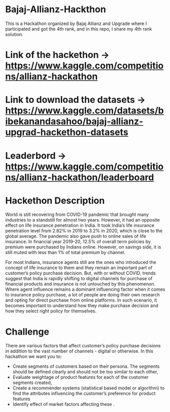 # Bajaj-Allianz-Hackthon
This is a Hackathon organized by Bajaj Allianz and Upgrade where I participated and got the 4th rank, and in this repo, I share my 4th rank solution. 

# Link of the hackethon  -> https://www.kaggle.com/competitions/allianz-hackathon
# Link to download the datasets -> https://www.kaggle.com/datasets/bibekanandasahoo/bajaj-allianz-upgrad-hackethon-datasets
# Leaderbord -> https://www.kaggle.com/competitions/allianz-hackathon/leaderboard
# Hackethon Description 
World is still recovering from COVID-19 pandemic that brought many industries to a standstill for almost two years. However, it had an opposite effect on life insurance penetration in India. It took India’s life insurance penetration level from 2.82% in 2019 to 3.2% in 2020, which is close to the global average. The pandemic also gave push to online sales of life insurance. In financial year 2019-20, 12.5% of overall term policies by premium were purchased by Indians online. However, on savings side, it is still muted with less than 1% of total premium by channel.

For most Indians, insurance agents still are the ones who introduced the concept of life insurance to them and they remain an important part of customer’s policy purchase decision. But, with or without COVID, trends suggest that India is rapidly shifting to digital channels for purchase of financial products and insurance is not untouched by this phenomenon. Where agent influence remains a dominant influencing factor when it comes to insurance policy purchase, a lot of people are doing their own research and opting for direct purchase from online platforms. In such scenario, it becomes important to understand how they make purchase decision and how they select right policy for themselves.

# Challenge 
There are various factors that affect customer’s policy purchase decisions in addition to the vast number of channels - digital or otherwise. In this hackathon we want you to:

* Create segments of customers based on their persona. The segments should be defined clearly and should not be too similar to each other,
* Evaluate weightage of product features for each of the customer segments created,
* Create a recommender systems (statistical based model or algorithm) to find the attributes influencing the customer’s preference for product features
* Identify effect of market factors affecting these .
